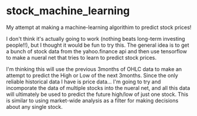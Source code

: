 # stock_machine_learning
My attempt at making a machine-learning algorithim to predict stock prices!


I don't think it's actually going to work (nothing beats long-term investing people!!), but I thought it would be fun to try this.  The general idea is to get a bunch of stock data from the yahoo.finance api and then use tensorflow to make a nueral net that tries to learn to predict stock prices.  

I'm thinking this will use the previous 3months of OHLC data to make an attempt to predict the High or Low of the next 3months.  Since the only reliable historical data I have is price data... I'm going to try and incomporate the data of multiple stocks into the nueral net, and all this data will ultimately be used to predict the future high/low of just one stock.  This is similar to using market-wide analysis as a filter for making decisions about any single stock.
